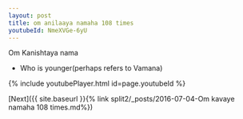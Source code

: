 ```yaml
---
layout: post
title: om anilaaya namaha 108 times
youtubeId: NmeXVGe-6yU
---
```

 
 
Om Kanishtaya nama 
 
 -  Who is younger(perhaps refers to Vamana) 
 
  
 
  
 
 
 
 
 
 


{% include youtubePlayer.html id=page.youtubeId %}
 
[Next]({{ site.baseurl }}{% link  split2/_posts/2016-07-04-Om kavaye namaha 108 times.md%})
 
